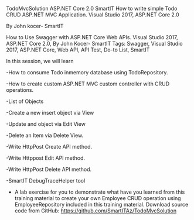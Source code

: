 TodoMvcSolution ASP.NET Core 2.0
SmartIT
How to write simple Todo CRUD ASP.NET MVC Application.
Visual Studio 2017, ASP.NET Core 2.0

By John kocer- SmartIT

How to Use Swagger with ASP.NET Core Web APIs. 
Visual Studio 2017, ASP.NET Core 2.0, By John Kocer- SmartIT
Tags: Swagger, Visual Studio 2017,  ASP.NET Core, Web API, API Test, Do-to List, SmartIT 


In this session, we will learn 

-How to consume Todo inmemory database using TodoRepository.

-How to create custom ASP.NET MVC custom controller with CRUD operations.

-List of Objects

-Create a new insert object via View

-Update and object via Edit View

-Delete an Item via Delete View.

-Write HttpPost Create API method.

-Write Httppost Edit API method.

-Write HttpPost Delete API method.

-SmartIT DebugTraceHelper tool

- A lab exercise for you to demonstrate what have you learned from this training material to create your own Employee CRUD operation using EmployeeRepository included in this training material.
Download source code from GitHub: https://github.com/SmartITAz/TodoMvcSolution
